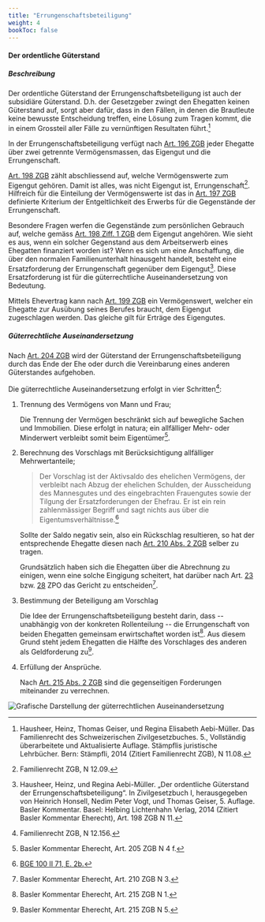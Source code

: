 ```yaml
---
title: "Errungenschaftsbeteiligung"
weight: 4
bookToc: false
---
```


#### Der ordentliche Güterstand

##### Beschreibung

Der ordentliche Güterstand der Errungenschaftsbeteiligung ist auch der
subsidiäre Güterstand. D.h. der Gesetzgeber zwingt den Ehegatten keinen
Güterstand auf, sorgt aber dafür, dass in den Fällen, in denen die
Brautleute keine bewusste Entscheidung treffen, eine Lösung zum Tragen
kommt, die in einem Grossteil aller Fälle zu vernünftigen Resultaten
führt.[^1]

In der Errungenschaftsbeteiligung verfügt nach [Art. 196
ZGB](https://www.fedlex.admin.ch/eli/cc/24/233_245_233/de#art_196) jeder
Ehegatte über zwei getrennte Vermögensmassen, das Eigengut und die Errungenschaft.

[Art. 198 ZGB](https://www.fedlex.admin.ch/eli/cc/24/233_245_233/de#art_198) zählt abschliessend auf, welche Vermögenswerte zum
Eigengut gehören. Damit ist alles, was nicht Eigengut ist,
Errungenschaft[^2]. Hilfreich für die Einteilung der Vermögenswerte ist das
in [Art. 197 ZGB](https://www.fedlex.admin.ch/eli/cc/24/233_245_233/de#art_197) definierte Kriterium der Entgeltlichkeit des Erwerbs für die
Gegenstände der Errungenschaft.

Besondere Fragen werfen die Gegenstände zum persönlichen Gebrauch auf,
welche gemäss [Art. 198 Ziff. 1 ZGB](https://www.fedlex.admin.ch/eli/cc/24/233_245_233/de#art_198) dem Eigengut angehören. Wie sieht
es aus, wenn ein solcher Gegenstand aus dem Arbeitserwerb eines
Ehegatten finanziert worden ist? Wenn es sich um eine Anschaffung, die
über den normalen Familienunterhalt hinausgeht handelt, besteht eine
Ersatzforderung der Errungenschaft gegenüber dem Eigengut[^3]. Diese Ersatzforderung ist für die güterrechtliche
Auseinandersetzung von Bedeutung.

Mittels Ehevertrag kann nach [Art. 199 ZGB](https://www.fedlex.admin.ch/eli/cc/24/233_245_233/de#art_199) ein Vermögenswert, welcher
ein Ehegatte zur Ausübung seines Berufes braucht, dem Eigengut
zugeschlagen werden. Das gleiche gilt für Erträge des Eigengutes.

##### Güterrechtliche Auseinandersetzung
Nach [Art. 204 ZGB](https://www.fedlex.admin.ch/eli/cc/24/233_245_233/de#art_204) wird der Güterstand der Errungenschaftsbeteiligung
durch das Ende der Ehe oder durch die Vereinbarung eines anderen
Güterstandes aufgehoben.

Die güterrechtliche Auseinandersetzung erfolgt in vier Schritten[^4]:


1. Trennung des Vermögens von Mann und Frau;

   Die Trennung der Vermögen beschränkt sich auf bewegliche Sachen und
   Immobilien. Diese erfolgt in natura; ein allfälliger Mehr- oder
   Minderwert verbleibt somit beim Eigentümer[^10].

2. Berechnung des Vorschlags mit Berücksichtigung allfälliger
   Mehrwertanteile;

   > Der Vorschlag ist der Aktivsaldo des ehelichen Vermögens, der
   > verbleibt nach Abzug der ehelichen Schulden, der Ausscheidung des
   > Mannesgutes und des eingebrachten Frauengutes sowie der Tilgung der
   > Ersatzforderungen der Ehefrau. Er ist ein rein zahlenmässiger
   > Begriff und sagt nichts aus über die Eigentumsverhältnisse.[^BGE]

    Sollte der Saldo negativ sein, also ein Rückschlag resultieren, so
    hat der entsprechende Ehegatte diesen nach [Art. 210 Abs. 2 ZGB](https://www.fedlex.admin.ch/eli/cc/24/233_245_233/de#art_210) selber zu tragen.

    Grundsätzlich haben sich die Ehegatten über die Abrechnung zu
    einigen, wenn eine solche Eingigung scheitert, hat darüber nach Art.
    [23](https://www.fedlex.admin.ch/eli/cc/2010/262/de#art_23) bzw.
    [28](https://www.fedlex.admin.ch/eli/cc/2010/262/de#art_28) ZPO das
    Gericht zu entscheiden[^5].

3. Bestimmung der Beteiligung am Vorschlag 

   Die Idee der Errungenschaftsbeteiligung besteht darin, dass --
   unabhängig von der konkreten Rollenteilung -- die Errungenschaft von
   beiden Ehegatten gemeinsam erwirtschaftet worden ist[^6]. Aus diesem
   Grund steht jedem Ehegatten die Hälfte des Vorschlages des anderen als
   Geldforderung zu[^7].

4. Erfüllung der Ansprüche.

   Nach [Art. 215 Abs. 2
   ZGB](https://www.fedlex.admin.ch/eli/cc/24/233_245_233/de#art_215)
   sind die gegenseitigen Forderungen miteinander zu verrechnen.

![Grafische Darstellung der güterrechtlichen Auseinandersetzung](/errungenschaftsbeteiligung.svg)


[^1]: Hausheer, Heinz, Thomas Geiser, und Regina Elisabeth Aebi-Müller.
    Das Familienrecht des Schweizerischen Zivilgesetzbuches. 5.,
    Vollständig überarbeitete und Aktualisierte Auflage. Stämpflis
    juristische Lehrbücher. Bern: Stämpfli, 2014 (Zitiert Familienrecht ZGB), N 11.08.

[^2]: Familienrecht ZGB, N 12.09.

[^3]: Hausheer, Heinz, und Regina Aebi-Müller. „Der ordentliche
    Güterstand der Errungenschaftsbeteiligung“. In Zivilgesetzbuch I,
    herausgegeben von Heinrich Honsell, Nedim Peter Vogt, und Thomas
    Geiser, 5. Auflage. Basler Kommentar. Basel: Helbing Lichtenhahn
    Verlag, 2014 (Zitiert Basler Kommentar Eherecht), Art. 198 ZGB N 11.

[^4]: Familienrecht ZGB, N 12.156.

[^5]: Basler Kommentar Eherecht, Art. 210 ZGB N 3.

[^6]: Basler Kommentar Eherecht, Art.  215 ZGB N 1.

[^7]: Basler Kommentar Eherecht, Art.  215 ZGB N 5.

[^10]: Basler Kommentar Eherecht, Art. 205 ZGB N 4 f.

[^BGE]: [BGE 100 II 71, E. 2b.](https://www.bger.ch/ext/eurospider/live/de/php/clir/http/index.php?highlight_docid=atf%3A%2F%2F100-II-71%3Ade&lang=de&zoom=&type=show_document#:~:text=b\)-,Der%20Vorschlag%20ist%20den,Frau%20am%20ehelichen%20Vorschlag.,-c\)%20In%20der)